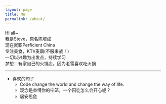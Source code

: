 ```yaml
---
layout: page
title: Me
permalink: /about/
---
```


Hi all~<br>
我是Steve，原名陈培成<br>
现在就职Perficient China<br>
专注美食，KTV麦霸(不服来战！)<br>
一切以兴趣为出发点，持续学习<br>
梦想：有家自己的火锅店。因为老雷喜欢吃火锅<br>

* * *
- 喜欢的句子
    - Code change the world and change the way of life.
    - 观念是束缚你的牢笼，一个囚徒怎么会开心呢？
    - 居安思危
